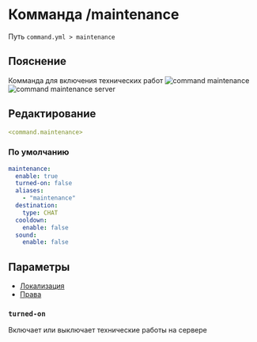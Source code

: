 # Комманда /maintenance
Путь `command.yml > maintenance`

## Пояснение
Комманда для включения технических работ
![command maintenance](/commandmaintenance.png)
![command maintenance server](/commandmaintenanceserver.png)

## Редактирование
```yaml
<command.maintenance>
```

### По умолчанию
```yaml
maintenance:
  enable: true
  turned-on: false
  aliases:
    - "maintenance"
  destination:
    type: CHAT
  cooldown:
    enable: false
  sound:
    enable: false
```

## Параметры

- [Локализация](/docs/localizations/ru_ru/command/maintenance/)
- [Права](/docs/permission/command/maintenance/)

<!--@include: @/parts/enable.md-->

### `turned-on`

Включает или выключает технические работы на сервере

<!--@include: @/parts/aliases.md-->
<!--@include: @/parts/destination.md-->
<!--@include: @/parts/cooldown.md-->
<!--@include: @/parts/sound.md-->
